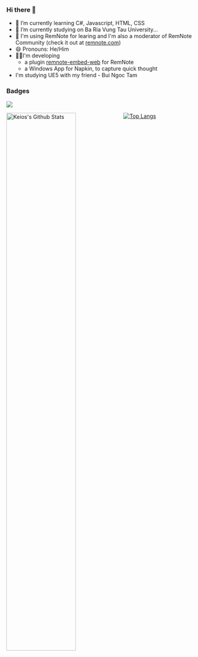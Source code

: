 ### Hi there 👋
- 🌱 I’m currently learning C#, Javascript, HTML, CSS
- 🔭 I’m currently studying on Ba Ria Vung Tau University...
- 📝 I'm using RemNote for learing and I'm also a moderator of RemNote Community (check it out at [remnote.com](https://www.remnote.com/))
- 😄 Pronouns: He/Him
- 👨‍💻I'm developing
  - a plugin [remnote-embed-web](https://github.com/TaQuangKhoi/remnote-embed-website-plugin) for RemNote
  - a Windows App for Napkin, to capture quick thought
- I'm studying UE5 with my friend - Bui Ngoc Tam


<!--
**TaQuangKhoi/taquangkhoi** is a ✨ _special_ ✨ repository because its `README.md` (this file) appears on your GitHub profile.

Here are some ideas to get you started:

- 👯 I’m looking to collaborate on ...
- 🤔 I’m looking for help with ...
- 💬 Ask me about ...
- 📫 How to reach me: ...
- ⚡ Fun fact: ...
-->

### Badges <!-- learn below section from username=esin -->
<!-- count from Mar 21, 2022 -->
![](https://komarev.com/ghpvc/?username=taquangkhoi)

<!-- learn below section from username=palakshivlani-11 -->
<img align="left" src="https://github-readme-stats.vercel.app/api?username=taquangkhoi" alt="Keios's Github Stats" width="60%">

<!-- learn below section from username=langhuihui -->
[![Top Langs](https://github-readme-stats.vercel.app/api/top-langs/?username=taquangkhoi)](https://github.com/anuraghazra/github-readme-stats)
